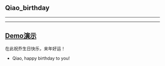 ## Qiao_birthday
---
---
[Demo演示](https://tuple-list.github.io/Qiao_birthday/.)  
---

在此祝乔生日快乐，来年好运！
+ Qiao, happy birthday to you!
